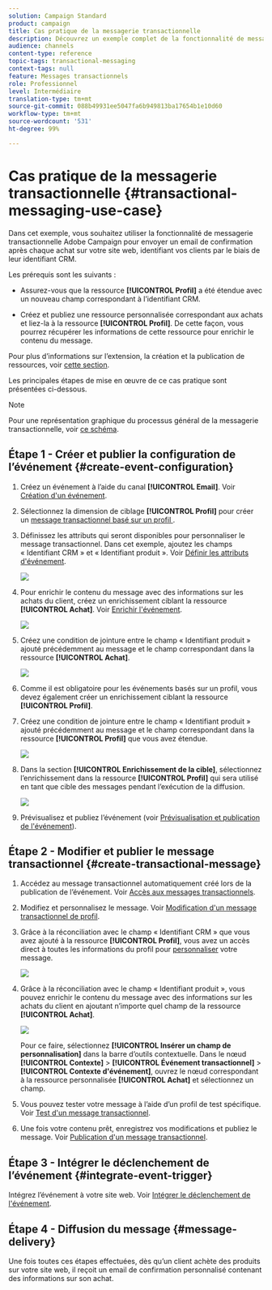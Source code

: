 ```yaml
---
solution: Campaign Standard
product: campaign
title: Cas pratique de la messagerie transactionnelle
description: Découvrez un exemple complet de la fonctionnalité de messagerie transactionnelle d’Adobe Campaign.
audience: channels
content-type: reference
topic-tags: transactional-messaging
context-tags: null
feature: Messages transactionnels
role: Professionnel
level: Intermédiaire
translation-type: tm+mt
source-git-commit: 088b49931ee5047fa6b949813ba17654b1e10d60
workflow-type: tm+mt
source-wordcount: '531'
ht-degree: 99%

---
```



# Cas pratique de la messagerie transactionnelle {#transactional-messaging-use-case}

Dans cet exemple, vous souhaitez utiliser la fonctionnalité de messagerie transactionnelle Adobe Campaign pour envoyer un email de confirmation après chaque achat sur votre site web, identifiant vos clients par le biais de leur identifiant CRM.

Les prérequis sont les suivants :

* Assurez-vous que la ressource **[!UICONTROL Profil]** a été étendue avec un nouveau champ correspondant à l’identifiant CRM.

* Créez et publiez une ressource personnalisée correspondant aux achats et liez-la à la ressource **[!UICONTROL Profil]**. De cette façon, vous pourrez récupérer les informations de cette ressource pour enrichir le contenu du message.

Pour plus d’informations sur l’extension, la création et la publication de ressources, voir [cette section](../../developing/using/key-steps-to-add-a-resource.md).

Les principales étapes de mise en œuvre de ce cas pratique sont présentées ci-dessous.

>[!NOTE]
>
>Pour une représentation graphique du processus général de la messagerie transactionnelle, voir [ce schéma](../../channels/using/getting-started-with-transactional-msg.md#key-steps).

## Étape 1 - Créer et publier la configuration de l’événement {#create-event-configuration}

1. Créez un événement à l’aide du canal **[!UICONTROL Email]**. Voir [Création d&#39;un événement](../../channels/using/configuring-transactional-event.md#creating-an-event).

1. Sélectionnez la dimension de ciblage **[!UICONTROL Profil]** pour créer un [ message transactionnel basé sur un profil ](../../channels/using/configuring-transactional-event.md#profile-based-transactional-messages).

1. Définissez les attributs qui seront disponibles pour personnaliser le message transactionnel. Dans cet exemple, ajoutez les champs « Identifiant CRM » et « Identifiant produit ». Voir [Définir les attributs d&#39;événement](../../channels/using/configuring-transactional-event.md#defining-the-event-attributes).

   ![](assets/message-center_usecase1.png)

1. Pour enrichir le contenu du message avec des informations sur les achats du client, créez un enrichissement ciblant la ressource **[!UICONTROL Achat]**. Voir [Enrichir l&#39;événement](../../channels/using/configuring-transactional-event.md#enriching-the-transactional-message-content).

   ![](assets/message-center_usecase2.png)

1. Créez une condition de jointure entre le champ « Identifiant produit » ajouté précédemment au message et le champ correspondant dans la ressource **[!UICONTROL Achat]**.

   ![](assets/message-center_usecase3.png)

1. Comme il est obligatoire pour les événements basés sur un profil, vous devez également créer un enrichissement ciblant la ressource **[!UICONTROL Profil]**.

1. Créez une condition de jointure entre le champ « Identifiant produit » ajouté précédemment au message et le champ correspondant dans la ressource **[!UICONTROL Profil]** que vous avez étendue. <!--What's the purpose to have created a CRM ID for this event and to have the CRM ID as a join condition? could it be any other field provided you created it in the event?-->

   ![](assets/message-center_usecase4.png)

1. Dans la section **[!UICONTROL Enrichissement de la cible]**, sélectionnez l’enrichissement dans la ressource **[!UICONTROL Profil]** qui sera utilisé en tant que cible des messages pendant l’exécution de la diffusion.

   ![](assets/message-center_usecase5.png)

1. Prévisualisez et publiez l’événement (voir [Prévisualisation et publication de l&#39;événement](../../channels/using/publishing-transactional-event.md#previewing-and-publishing-the-event)).

## Étape 2 - Modifier et publier le message transactionnel {#create-transactional-message}

1. Accédez au message transactionnel automatiquement créé lors de la publication de l’événement. Voir [Accès aux messages transactionnels](../../channels/using/editing-transactional-message.md#accessing-transactional-messages).

1. Modifiez et personnalisez le message. Voir [Modification d&#39;un message transactionnel de profil](../../channels/using/editing-transactional-message.md#editing-profile-transactional-message).

1. Grâce à la réconciliation avec le champ « Identifiant CRM » que vous avez ajouté à la ressource **[!UICONTROL Profil]**, vous avez un accès direct à toutes les informations du profil pour [personnaliser](../../designing/using/personalization.md#inserting-a-personalization-field) votre message.

   ![](assets/message-center_usecase6.png)

1. Grâce à la réconciliation avec le champ « Identifiant produit », vous pouvez enrichir le contenu du message avec des informations sur les achats du client en ajoutant n’importe quel champ de la ressource **[!UICONTROL Achat]**.

   ![](assets/message-center_usecase7.png)

   Pour ce faire, sélectionnez **[!UICONTROL Insérer un champ de personnalisation]** dans la barre d’outils contextuelle. Dans le nœud **[!UICONTROL Contexte]** > **[!UICONTROL Événement transactionnel]** > **[!UICONTROL Contexte d&#39;événement]**, ouvrez le nœud correspondant à la ressource personnalisée **[!UICONTROL Achat]** et sélectionnez un champ.

1. Vous pouvez tester votre message à l’aide d’un profil de test spécifique. Voir [Test d&#39;un message transactionnel](../../channels/using/testing-transactional-message.md#testing-a-transactional-message).

1. Une fois votre contenu prêt, enregistrez vos modifications et publiez le message. Voir [Publication d&#39;un message transactionnel](../../channels/using/publishing-transactional-message.md#publishing-a-transactional-message).

## Étape 3 - Intégrer le déclenchement de l’événement {#integrate-event-trigger}

Intégrez l’événement à votre site web. Voir [Intégrer le déclenchement de l&#39;événement](../../channels/using/getting-started-with-transactional-msg.md#integrate-event-trigger).

## Étape 4 - Diffusion du message {#message-delivery}

Une fois toutes ces étapes effectuées, dès qu’un client achète des produits sur votre site web, il reçoit un email de confirmation personnalisé contenant des informations sur son achat.